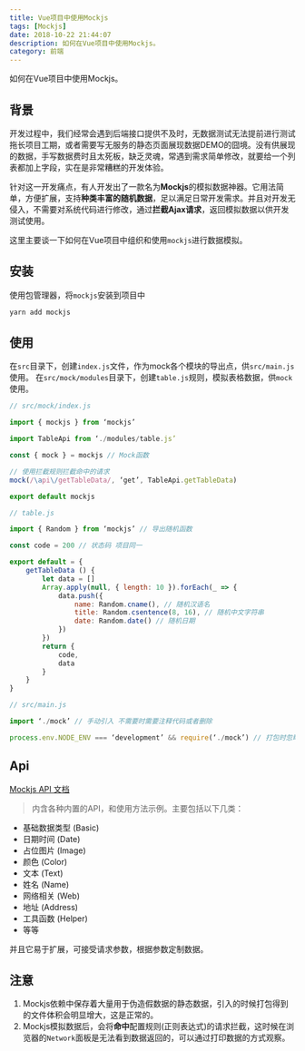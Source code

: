 ```yaml
---
title: Vue项目中使用Mockjs
tags: [Mockjs]
date: 2018-10-22 21:44:07
description: 如何在Vue项目中使用Mockjs。
category: 前端
---
```


如何在Vue项目中使用Mockjs。
<!-- more -->

## 背景

开发过程中，我们经常会遇到后端接口提供不及时，无数据测试无法提前进行测试拖长项目工期，或者需要写无服务的静态页面展现数据DEMO的囧境。没有供展现的数据，手写数据费时且太死板，缺乏灵魂，常遇到需求简单修改，就要给一个列表都加上字段，实在是非常糟糕的开发体验。

针对这一开发痛点，有人开发出了一款名为**Mockjs**的模拟数据神器。它用法简单，方便扩展，支持**种类丰富的随机数据**，足以满足日常开发需求。并且对开发无侵入，不需要对系统代码进行修改，通过**拦截Ajax请求**，返回模拟数据以供开发测试使用。

这里主要谈一下如何在Vue项目中组织和使用`mockjs`进行数据模拟。

## 安装

使用包管理器，将`mockjs`安装到项目中

``` js
yarn add mockjs
```

## 使用

在`src`目录下，创建`index.js`文件，作为mock各个模块的导出点，供`src/main.js`使用。
在`src/mock/modules`目录下，创建`table.js`规则，模拟表格数据，供`mock`使用。

``` js
// src/mock/index.js

import { mockjs } from ‘mockjs’

import TableApi from ‘./modules/table.js’

const { mock } = mockjs // Mock函数

// 使用拦截规则拦截命中的请求
mock(/\api\/getTableData/, ‘get’, TableApi.getTableData)

export default mockjs

```

``` js
// table.js

import { Random } from ‘mockjs’ // 导出随机函数

const code = 200 // 状态码 项目同一

export default = {
    getTableData () {
        let data = []
        Array.apply(null, { length: 10 }).forEach(_ => {
            data.push({
                name: Random.cname(), // 随机汉语名
                title: Random.csentence(8, 16), // 随机中文字符串
                date: Random.date() // 随机日期
            })
        })
        return {
            code,
            data
        }
    }
}
```

``` js
// src/main.js

import ‘./mock’ // 手动引入 不需要时需要注释代码或者删除

process.env.NODE_ENV === ‘development’ && require(‘./mock’) // 打包时忽略
```

## Api

[Mockjs API 文档](https://github.com/nuysoft/Mock/wiki/Basic)

> 内含各种内置的API，和使用方法示例。主要包括以下几类：

- 基础数据类型 (Basic)
- 日期时间 (Date)
- 占位图片 (Image)
- 颜色 (Color)
- 文本 (Text)
- 姓名 (Name)
- 网络相关 (Web)
- 地址 (Address)
- 工具函数 (Helper)
- 等等

并且它易于扩展，可接受请求参数，根据参数定制数据。

## 注意

1. Mockjs依赖中保存着大量用于伪造假数据的静态数据，引入的时候打包得到的文件体积会明显增大，这是正常的。
2. Mockjs模拟数据后，会将**命中**配置规则(正则表达式)的请求拦截，这时候在浏览器的`Network`面板是无法看到数据返回的，可以通过打印数据的方式观察。


